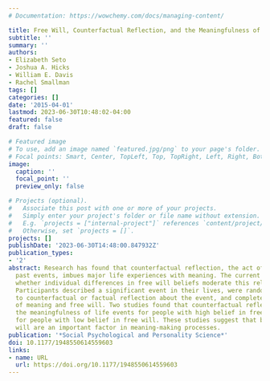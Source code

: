 ```yaml
---
# Documentation: https://wowchemy.com/docs/managing-content/

title: Free Will, Counterfactual Reflection, and the Meaningfulness of Life Events
subtitle: ''
summary: ''
authors:
- Elizabeth Seto
- Joshua A. Hicks
- William E. Davis
- Rachel Smallman
tags: []
categories: []
date: '2015-04-01'
lastmod: 2023-06-30T10:48:02-04:00
featured: false
draft: false

# Featured image
# To use, add an image named `featured.jpg/png` to your page's folder.
# Focal points: Smart, Center, TopLeft, Top, TopRight, Left, Right, BottomLeft, Bottom, BottomRight.
image:
  caption: ''
  focal_point: ''
  preview_only: false

# Projects (optional).
#   Associate this post with one or more of your projects.
#   Simply enter your project's folder or file name without extension.
#   E.g. `projects = ["internal-project"]` references `content/project/deep-learning/index.md`.
#   Otherwise, set `projects = []`.
projects: []
publishDate: '2023-06-30T14:48:00.847932Z'
publication_types:
- '2'
abstract: Research has found that counterfactual reflection, the act of mentally undoing
  past events, imbues major life experiences with meaning. The current studies examined
  whether individual differences in free will beliefs moderate this relationship.
  Participants described a significant event in their lives, were randomly assigned
  to counterfactual or factual reflection about the event, and completed measures
  of meaning and free will. Two studies found that counterfactual reflection enhanced
  the meaningfulness of life events for people with high belief in free will but not
  for people with low belief in free will. These studies suggest that beliefs in free
  will are an important factor in meaning-making processes.
publication: '*Social Psychological and Personality Science*'
doi: 10.1177/1948550614559603
links:
- name: URL
  url: https://doi.org/10.1177/1948550614559603
---
```

